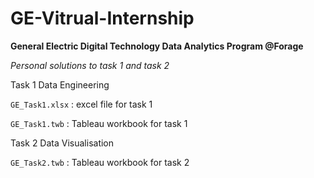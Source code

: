 # GE-Vitrual-Internship
**General Electric Digital Technology Data Analytics Program @Forage**

*Personal solutions to task 1 and task 2*

Task 1 Data Engineering

`GE_Task1.xlsx` : excel file for task 1

`GE_Task1.twb` : Tableau workbook for task 1

Task 2 Data Visualisation

`GE_Task2.twb` : Tableau workbook for task 2
